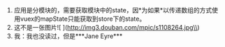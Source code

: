 1. 应用是分模块的，需要获取模块中的state，因\*为如果\*以传递数组的方式使用vuex的mapState只能获取到store下的state。
2. 这不是一张图片!\[ \]\(http://img3.douban.com/mpic/s1108264.jpg\\)
3. 我：我也没读过，但是\*\*\*Jane Eyre\*\*\*



